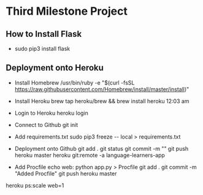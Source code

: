 # Third Milestone Project

## How to Install Flask
- sudo pip3 install flask

## Deployment onto Heroku
- Install Homebrew
/usr/bin/ruby -e "$(curl -fsSL https://raw.githubusercontent.com/Homebrew/install/master/install)"

- Install Heroku
brew tap heroku/brew && brew install heroku
12:03 am

- Login to Heroku 
heroku login

- Connect to Github
git init 

- Add requirements.txt
sudo pip3 freeze -- local > requirements.txt

- Deployment onto Github
git add .
git status
git commit -m ""
git push heroku master
heroku git:remote -a language-learners-app

- Add Procfile 
echo web: python app.py > Procfile
git add .
git commit -m "Added Procfile"
git push heroku master

heroku ps:scale web=1


